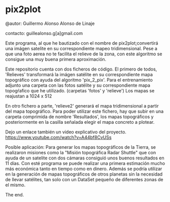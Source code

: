# pix2plot

@autor: Guillermo Alonso Alonso de Linaje


contacto: guillealonso.g[a]gmail.com

Este programa, al que he bautizado con el nombre de pix2plot;convertirá una imágen satelite en su
correspondiente mapeo tridimensional. Pese a que una foto aerea no te facilita el relieve de la 
zona, con este algoritmo se consigue una muy buena primera aproximación. 

Este repositorio cuenta con dos ficheros de código. El primero de todos, 'Relieves' transformará
la imágen satélite en su correspondiente mapa topográfico con ayuda del algoritmo 'pix_2_pix'.
Para el entrenamiento adjunto una carpeta con las fotos satélite y su correspondiente mapa topogŕafico que
he utilizado. (carpetas 'fotos' y 'relieve') Los mapas se reajustan a 1024 x 512

En otro fichero a parte, 'relieve2' generará el mapa tridimensional a partir del mapa topográfico.
Para poder utilizar este fichero, hay que subir en una carpeta comprimida de nombre 'Resultados', 
los mapas topográficos y posteriormente en la casilla señalada elegir el mapa concreto a plotear.

Dejo un enlace también un video explicativo del proyecto.
https://www.youtube.com/watch?v=A44bf8CvUSs

Posible aplicación:
Para generar los mapas topográficos de la Tierra, se realizaron misiones como  la "Misión topográfica Radar Shuttle"
que con ayuda de un satelite con dos cámaras consiguió unos buenos resultados en 11 días. Con esté programa se puede
realizar una primera estimación mucho más económica tanto en tiempo como en dinero. Además se podría utilizar en la 
generación de mapas topográficos de otros planetas sin la necesidad de llevar satélites, tan solo con un DataSet pequeño
de diferentes zonas de el mismo.

The end.

